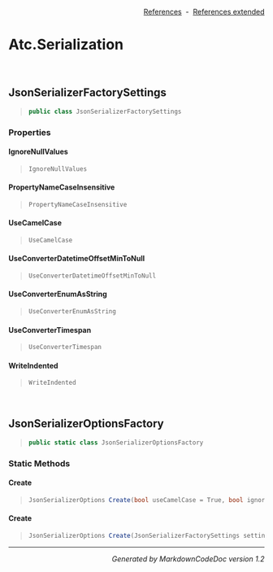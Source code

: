 <div style='text-align: right'>

[References](Index.md)&nbsp;&nbsp;-&nbsp;&nbsp;[References extended](IndexExtended.md)
</div>

# Atc.Serialization

<br />

## JsonSerializerFactorySettings

>```csharp
>public class JsonSerializerFactorySettings
>```

### Properties

#### IgnoreNullValues
>```csharp
>IgnoreNullValues
>```
#### PropertyNameCaseInsensitive
>```csharp
>PropertyNameCaseInsensitive
>```
#### UseCamelCase
>```csharp
>UseCamelCase
>```
#### UseConverterDatetimeOffsetMinToNull
>```csharp
>UseConverterDatetimeOffsetMinToNull
>```
#### UseConverterEnumAsString
>```csharp
>UseConverterEnumAsString
>```
#### UseConverterTimespan
>```csharp
>UseConverterTimespan
>```
#### WriteIndented
>```csharp
>WriteIndented
>```

<br />

## JsonSerializerOptionsFactory

>```csharp
>public static class JsonSerializerOptionsFactory
>```

### Static Methods

#### Create
>```csharp
>JsonSerializerOptions Create(bool useCamelCase = True, bool ignoreNullValues = True, bool propertyNameCaseInsensitive = True, bool writeIndented = True)
>```
#### Create
>```csharp
>JsonSerializerOptions Create(JsonSerializerFactorySettings settings)
>```
<hr /><div style='text-align: right'><i>Generated by MarkdownCodeDoc version 1.2</i></div>
